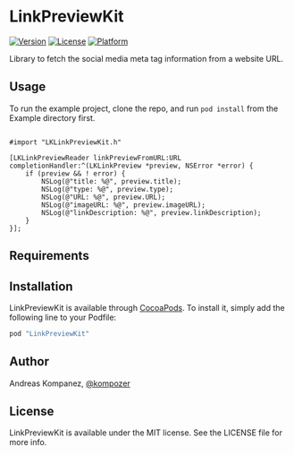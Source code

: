 # LinkPreviewKit

[![Version](https://img.shields.io/cocoapods/v/LinkPreviewKit.svg?style=flat)](http://cocoapods.org/pods/LinkPreviewKit)
[![License](https://img.shields.io/cocoapods/l/LinkPreviewKit.svg?style=flat)](http://cocoapods.org/pods/LinkPreviewKit)
[![Platform](https://img.shields.io/cocoapods/p/LinkPreviewKit.svg?style=flat)](http://cocoapods.org/pods/LinkPreviewKit)


Library to fetch the social media meta tag information from a website URL.

## Usage

To run the example project, clone the repo, and run `pod install` from the Example directory first.

```objc

#import "LKLinkPreviewKit.h"

[LKLinkPreviewReader linkPreviewFromURL:URL completionHandler:^(LKLinkPreview *preview, NSError *error) {
    if (preview && ! error) {
        NSLog(@"title: %@", preview.title);
        NSLog(@"type: %@", preview.type);
        NSLog(@"URL: %@", preview.URL);
        NSLog(@"imageURL: %@", preview.imageURL);
        NSLog(@"linkDescription: %@", preview.linkDescription);
    }
}];

```

## Requirements

## Installation

LinkPreviewKit is available through [CocoaPods](http://cocoapods.org). To install
it, simply add the following line to your Podfile:

```ruby
pod "LinkPreviewKit"
```

## Author

Andreas Kompanez, [@kompozer](https://twitter.com/kompozer)

## License

LinkPreviewKit is available under the MIT license. See the LICENSE file for more info.
